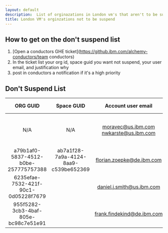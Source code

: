 ```yaml
---
layout: default
description:  List of orginazations in London vm's that aren't to be suspend Nov 25th 
title: London VM's orginzations not to be suspend
---
```

## How to get on the don't suspend list

1. [Open a conductors GHE ticket](https://github.ibm.com/alchemy-conductors/team conductors)
2. In the ticket list your org id, space guid you want not suspend, your user email, and justification why
3. post in conductors a notification if it's a high priority


## Don't Suspend List

| ORG GUID                            | Space GUID                         | Account user email                    |Openstack Project|RTC   |Notes                                        |
|:-----------------------------------:|:----------------------------------:|:-------------------------------------:|:---------------:|:----:|:-------------------------------------------:|
| N/A                                 | N/A                                | moravec@us.ibm.com nwkarste@us.ibm.com|cloud-ci         |      |need to find tenants for this one            |
| a79b1af0-5837-4512-b0be-257775757388|ab7a1f28-7a9a-4124-8aa9-c539be652369| florian.zoepke@de.ibm.com             |                 |260689|                                             |
| 6235efae-7532-421f-90c1-0d05228f7679|                                    | daniel.j.smith@us.ibm.com             |                 |      |FORD email                                   |
| 955f5282-3cb3-4baf-805e-bc98c7e51e91|                                    | frank.findekind@de.ibm.com            |                 |268244|                                             |
